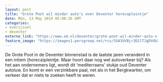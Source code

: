 ```yaml
---
layout: post
title: "Grote Poot wil minder auto's over Deventer horecapleintje"
date: Mon, 13 May 2019 05:00:26 GMT
categories: 
- overijssel 
- deventer 
externe_link: "https://www.ad.nl/deventer/grote-poot-wil-minder-auto-s-over-deventer-horecapleintje~adbe9454/"
feature_image: "https://images1.persgroep.net/rcs/SGA3UVBjr3D1lTJgDVdkXDmc6uY/diocontent/147976741/_fitwidth/400/?appId=21791a8992982cd8da851550a453bd7f&quality=0.7"
---
```


De Grote Poot in de Deventer binnenstad is de laatste jaren veranderd in een intiem (horeca)pleintje. Maar hoort daar nog wel autoverkeer bij? Als het aan ondernemers ligt, wordt dit ‘mediterraans’ stukje oud Deventer autoluw. En komt er een verzinkbare paal, net als in het Bergkwartier, om verkeer dat er niets te zoeken heeft te weren.

